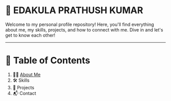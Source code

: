 # 🌟 EDAKULA PRATHUSH KUMAR
Welcome to my personal profile repository! Here, you'll find everything about me, my skills, projects, and how to connect with me. Dive in and let's get to know each other!

<hr>

# 📖 Table of Contents

<ol>
  <li> 🙋‍♂️ <a href="#about-me">About Me</a></li>
  <li> 🛠️ Skills</li>
  <li> 🚀 Projects</li>
  <li> 📬 Contact</li>
</ol>
 <h2 id="about-me"About Me</h2>



